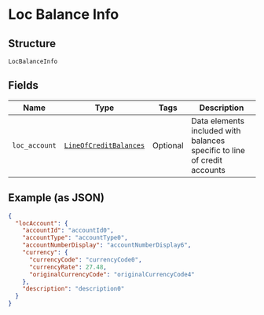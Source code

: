 
# Loc Balance Info

## Structure

`LocBalanceInfo`

## Fields

| Name | Type | Tags | Description |
|  --- | --- | --- | --- |
| `loc_account` | [`LineOfCreditBalances`](../../doc/models/line-of-credit-balances.md) | Optional | Data elements included with balances specific to line of credit accounts |

## Example (as JSON)

```json
{
  "locAccount": {
    "accountId": "accountId0",
    "accountType": "accountType0",
    "accountNumberDisplay": "accountNumberDisplay6",
    "currency": {
      "currencyCode": "currencyCode0",
      "currencyRate": 27.48,
      "originalCurrencyCode": "originalCurrencyCode4"
    },
    "description": "description0"
  }
}
```

